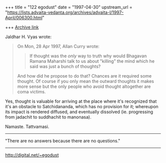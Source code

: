 +++
title = "122 egodust"
date = "1997-04-30"
upstream_url = "https://lists.advaita-vedanta.org/archives/advaita-l/1997-April/006300.html"

+++
[Archive link](https://lists.advaita-vedanta.org/archives/advaita-l/1997-April/006300.html)

Jaldhar H. Vyas wrote:
> On Mon, 28 Apr 1997, Allan Curry wrote:
> > If thought was the _only_ way to truth why would Bhagavan Ramana
> > Maharshi talk to us about "killing" the mind which he said was just a
> > bunch of thoughts?
>
> And how did he propose to do that?  Chances are it required some thought.
> Of course if you only mean the outward thoughts it makes more sense but
> the only people who avoid thought altogether are coma victims.
>


Yes, thought is valuable for arriving at the place where it's recognized
that it's an obstacle to Satchidananda, which has no provision for it;
whereupon its impact is rendered diffused, and eventually dissolved
(ie. progressing from jadachit to suddhachit to manonasa).

Namaste.  Tattvamasi.

_______________________

"There are no answers
       because
there are no questions."
_______________________

http://digital.net/~egodust

